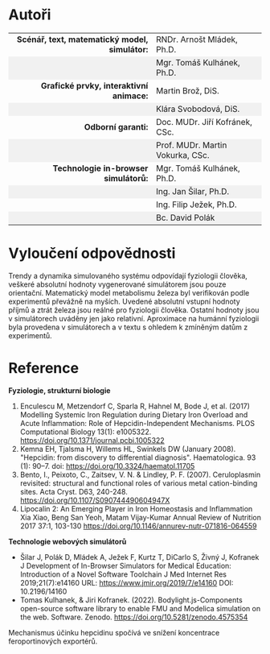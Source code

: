 <style>
tbody tr:nth-child(even){background-color:#f1f1f1}
</style>
# Autoři

| | |
|--:|--|
| **Scénář, text, matematický model, simulátor:** | RNDr. Arnošt Mládek, Ph.D. |
| | Mgr. Tomáš Kulhánek, Ph.D. |
| **Grafické prvky, interaktivní animace:** | Martin Brož, DiS. |
|  | Klára Svobodová, DiS. |
| **Odborní garanti:** | Doc. MUDr. Jiří Kofránek, CSc. |
| | Prof. MUDr. Martin Vokurka, CSc. |
| **Technologie in-browser simulátorů:** | Mgr. Tomáš Kulhánek, Ph.D. |
| | Ing. Jan Šilar, Ph.D. |
| | Ing. Filip Ježek, Ph.D. |
| | Bc. David Polák |

# Vyloučení odpovědnosti

Trendy a dynamika simulovaného systému odpovídají fyziologii člověka, veškeré absolutní hodnoty vygenerované simulátorem jsou pouze orientační. Matematický model metabolismu železa byl verifikován podle experimentů převážně na myších. Uvedené absolutní vstupní hodnoty příjmů a ztrát železa jsou reálné pro fyziologii člověka. Ostatní hodnoty jsou v simulátorech uváděny jen jako relativní. Aproximace na humánní fyziologii byla provedena v simulátorech a v textu s ohledem k zmíněným datům z experimentů.

# Reference
**Fyziologie, strukturní biologie**

  1. Enculescu M, Metzendorf C, Sparla R, Hahnel M, Bode J, et al. (2017) Modelling Systemic Iron Regulation during Dietary Iron Overload and Acute Inflammation: Role of Hepcidin-Independent Mechanisms. PLOS Computational Biology 13(1): e1005322. https://doi.org/10.1371/journal.pcbi.1005322
  2. Kemna EH, Tjalsma H, Willems HL, Swinkels DW (January 2008). "Hepcidin: from discovery to differential diagnosis". Haematologica. 93 (1): 90–7. doi: https://doi.org/10.3324/haematol.11705 
  3. Bento, I., Peixoto, C., Zaitsev, V. N. & Lindley, P. F. (2007). Ceruloplasmin revisited: structural and functional roles of various metal cation-binding sites.  Acta Cryst. D63, 240-248. https://doi.org/10.1107/S090744490604947X
  4. Lipocalin 2: An Emerging Player in Iron Homeostasis and Inflammation
Xia Xiao, Beng San Yeoh, Matam Vijay-Kumar
Annual Review of Nutrition 2017 37:1, 103-130 https://doi.org/10.1146/annurev-nutr-071816-064559 

  
**Technologie webových simulátorů**

  * Šilar J, Polák D, Mládek A, Ježek F, Kurtz T, DiCarlo S, Živný J, Kofranek J
Development of In-Browser Simulators for Medical Education: Introduction of a Novel Software Toolchain
J Med Internet Res 2019;21(7):e14160
URL: https://www.jmir.org/2019/7/e14160
DOI: 10.2196/14160
  * Tomas Kulhanek, & Jiri Kofranek. (2022). Bodylight.js-Components open-source software library to enable FMU and Modelica simulation on the web. Software. Zenodo. https://doi.org/10.5281/zenodo.4575354



Mechanismus účinku hepcidinu spočívá ve snížení koncentrace feroportinových exportérů. 